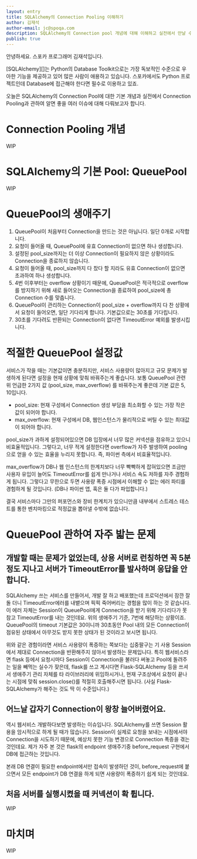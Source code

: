```yaml
---
layout: entry
title: SQLAlchemy의 Connection Pooling 이해하기
author: 김재석
author-email: jc@spoqa.com
description: SQLAlchemy의 Connection pool 개념에 대해 이해하고 실전에서 만날 수 있는 이슈를 정리해보았습니다.
publish: true
---
```


안녕하세요. 스포카 프로그래머 김재석입니다.

[SQLAlchemy][]는 Python의 Database Toolkit으로는 가장 독보적인 수준으로 우아한 기능을 제공하고 있어 많은 사람이 애용하고 있습니다. 스포카에서도 Python 프로젝트인데 Database에 접근해야 한다면 필수로 이용하고 있죠.

오늘은 SQLAlchemy의 Connection Pool에 대한 기본 개념과 실전에서 Connection Pooling과 관하여 알면 좋을 여러 이슈에 대해 다뤄보고자 합니다.

# Connection Pooling 개념

WIP

# SQLAlchemy의 기본 Pool: QueuePool

WIP

# QueuePool의 생애주기

1. QueuePool이 처음부터 Connection을 만드는 것은 아닙니다. 일단 0개로 시작합니다.
2. 요청이 들어올 때, QueuePool에 유효 Connection이 없으면 하나 생성합니다.
3. 설정된 pool_size까지는 더 이상 Connection이 필요하지 않은 상황이라도 Connection을 종료하지 않습니다.
4. 요청이 들어올 때, pool_size까지 다 찼다 할 지라도 유효 Connection이 없으면 초과하여 하나 생성합니다.
5. 4번 이후부터는 overflow 상황이기 때문에, QueuePool은 적극적으로 overflow를 방지하기 위해 새로 들어오는 Connection을 종료하여 pool_size에 총 Connection 수를 맞춥니다.
6. QueuePool이 관리하는 Connection이 pool_size + overflow까지 다 찬 상황에서 요청이 들어오면, 일단 기다리게 합니다. 기본값으로는 30초를 기다립니다.
7. 30초를 기다려도 반환되는 Connection이 없다면 TimeoutError 예외를 발생시킵니다.

# 적절한 QueuePool 설정값

서비스가 작을 때는 기본값이면 충분하지만, 서비스 사용량이 많아지고 규모 문제가 발생하게 된다면 설정을 현재 상황에 맞춰 바꿔주는게 좋습니다. 보통 QueuePool 관련 위 언급한 2가지 값 (pool_size, max_overflow) 를 바꿔주는게 좋은데 기본 값은 5, 10입니다.

- pool_size: 현재 구성에서 Connection 생성 부담을 최소화할 수 있는 가장 작은 값이 되어야 합니다.
- max_overflow: 현재 구성에서 DB, 웹인스턴스가 물리적으로 버틸 수 있는 최대값이 되어야 합니다.

pool_size가 과하게 설정되어있으면 DB 입장에서 너무 많은 커넥션을 점유하고 있으니 비효율적입니다. 그렇다고, 너무 적게 설정한다면 overflow가 자주 발생하여 pooling 으로 얻을 수 있는 효율을 누리지 못합니다. 즉, 파이썬 측에서 비효율적입니다.

max_overflow가 DB나 웹 인스턴스의 한계치보다 너무 빡빡하게 잡혀있으면 조금만 사용자 유입이 늘어도 TimeoutError를 쉽게 만나거나 서비스 속도 저하를 자주 경험하게 됩니다. 그렇다고 무한으로 두면 사용량 폭증 시점에서 이해할 수 없는 에러 파티를 경험하게 될 것입니다. (DB나 파이썬 앱, 혹은 둘 다가 파업합니다.)

결국 서비스마다 그만의 퍼포먼스와 장비 한계치가 있으니만큼 내부에서 스트레스 테스트를 통한 벤치마킹으로 적정값을 뽑아낼 수밖에 없습니다.

# QueuePool 관하여 자주 밟는 문제

## 개발할 때는 문제가 없었는데, 상용 서버로 런칭하면 꼭 5분 정도 지나고 서버가 TimeoutError를 발사하며 응답을 안합니다.

SQLAlchemy 쓰는 서비스를 만들어서, 개발 잘 하고 배포했는데 프로덕션에서 잠깐 잘 돌 더니 TimeoutError에러를 내뱉으며 픽픽 죽어버리는 경험을 많이 하는 것 같습니다. 이 에러 자체는 Session이 QueuePool에게 Connection을 받기 위해 기다리다가 못 참고 TimeoutError를 내는 것인데요. 위의 생애주기 기준, 7번에 해당하는 상황이죠. QueuePool의 timeout 기본값은 30이니까 30초동안 Pool 내의 모든 Connection이 점유된 상태에서 아무것도 받지 못한 상태가 된 것이라고 보시면 됩니다.

위와 같은 경험이라면 서비스 사용량이 폭증하는 쪽보다는 십중팔구는 기 사용 Session에서 제대로 Connection을 반환해주지 않아서 발생하는 문제입니다. 특히 웹서비스라면 flask 등에서 요청시마다 Session이 Connection을 불러다 써놓고 Pool에 돌려주는 일을 빼먹는 실수가 잦은데, flask를 쓰고 계시다면 Flask-SQLAlchemy 등을 쓰셔서 생애주기 관리 자체를 타 라이브러리에 위임하시거나, 현재 구조상에서 요청이 끝나는 시점에 맞춰 session.close()를 적절히 호출해주시면 됩니다. (사실 Flask-SQLAlchemy가 해주는 것도 딱 이 수준입니다.)

## 어느날 갑자기 Connection이 왕창 늘어버렸어요.

역시 웹서비스 개발하다보면 발생하는 이슈입니다. SQLAlchemy를 쓰면 Session 활용을 암시적으로 하게 될 때가 많습니다. Session이 실제로 요청을 보내는 시점에서야 Connection을 시도하기 때문에, 예상치 못한 기능 변경으로 Connection 폭증을 겪는 것인데요. 제가 자주 본 것은 flask의 endpoint 생애주기중 before_request 구현에서 DB에 접근하는 것입니다.

본래 DB 연결이 필요한 endpoint에서만 접속이 발생하던 것이, before_request에 붙으면서 모든 endpoint가 DB 연결을 하게 되면 사용량이 폭증하기 쉽게 되는 것인데요.

## 처음 서버를 실행시켰을 때 커넥션이 확 튑니다.

WIP

# 마치며

WIP
